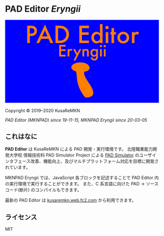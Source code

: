 # PAD Editor *Eryngii*

<div>
<img src="./img/mknpad.jpg" alt="mknpad logo">
</div>

Copyright © 2019–2020 KusaReMKN

*PAD Editor (MKNPAD) since 19-11-15, MKNPAD Eryngii since 20-03-05*

## これはなに

**PAD Editor** は KusaReMKN による PAD 開発・実行環境です。
北陸職業能力開発大学校 情報技術科 PAD Simulator Project による
[PAD Simulator](https://www.vector.co.jp/soft/win95/prog/se235608.html)
のユーザインタフェース改善、機能向上、及びマルチプラットフォーム対応を目標に開発されています。

MKNPAD Eryngii では、JavaScript 各ブロックを記述することで PAD Editor 内の実行環境で実行することができます。
また、C 系言語に向けた PAD → ソースコード(断片) のコンパイルもできます。

最新の PAD Editor は [kusaremkn.web.fc2.com](https://kusaremkn.web.fc2.com/) から利用できます。

## ライセンス

MIT
